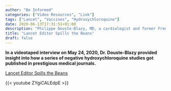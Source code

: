```yaml
---
author: "Be Informed"
categories: ["Video Resources", "Link"]
tags: ["Lancet", "Vaccines", "Hydroxychloroquine"]
date: 2020-06-13T17:31:51+01:00
description: "Philippe Douste-Blazy, MD, a cardiologist and former French Health Minister who served as Under-Secretary General of the United Nations; he was a candidate in 2017 for Director of the World Health Organization."
title: "Lancet Editor Spills the Beans"
draft: false
---
```


**In a videotaped interview on May 24, 2020, Dr. Douste-Blazy provided insight into how a series of negative hydroxychloroquine studies got published in prestigious medical journals.**


[Lancet Editor Spills the Beans](https://ahrp.org/lancet-editor-spills-the-beans-and-britains-pm-surrenders-to-the-gates-vaccine-cartel/?fbclid=IwAR1TZ-jvjF9zfqZ_Fr4L8GfQqwzc6ctHcWcja_RCFjA9foFG4PW3mUrxzyE)


{{< youtube ZYgiCALEdpE >}}
